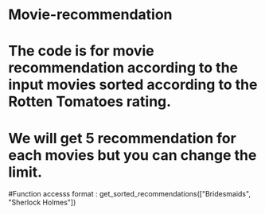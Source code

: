 # Movie-recommendation
# The code is for movie recommendation according to the input movies sorted according to the Rotten Tomatoes rating.
# We will get 5 recommendation for each movies but you can change the limit.

#Function accesss format :
get_sorted_recommendations(["Bridesmaids", "Sherlock Holmes"])
